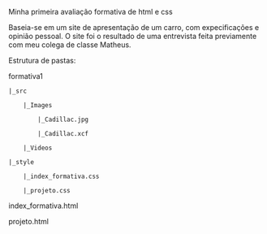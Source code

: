 Minha primeira avaliação formativa de html e css

Baseia-se em um site de apresentação de um carro, com expecificações e opinião pessoal. O site foi o resultado de uma entrevista feita previamente com meu colega de classe Matheus.

Estrutura de pastas:

formativa1

    |_src
    
        |_Images
        
            |_Cadillac.jpg
            
            |_Cadillac.xcf
            
        |_Videos
        
    |_style
    
        |_index_formativa.css
        
        |_projeto.css
        
index_formativa.html

projeto.html
